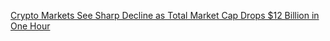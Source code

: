 [Crypto Markets See Sharp Decline as Total Market Cap Drops $12 Billion in One Hour](https://cointelegraph.com/news/crypto-markets-see-sharp-decline-as-total-market-cap-drops-12-billion-in-one-hour)